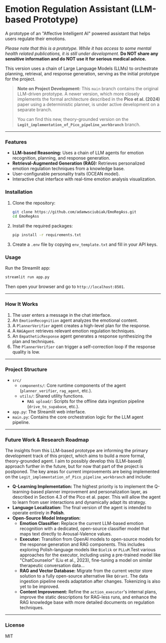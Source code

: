 # Emotion Regulation Assistant (LLM-based Prototype)

A prototype of an "Affective Intelligent AI" powered assistant that helps users regulate their emotions.

*Please note that this is a prototype. While it has access to some mental health related publications, it is still under development.* **Do NOT share any sensitive information and do NOT use it for serious medical advice.**

This version uses a chain of Large Language Models (LLMs) to orchestrate planning, retrieval, and response generation, serving as the initial prototype for the project.

> **Note on Project Development:**
> This `main` branch contains the original LLM-driven prototype. A newer version, which more closely implements the formal architecture described in the **Pico et al. (2024)** paper using a deterministic planner, is under active development on a separate branch.
>
> You can find this new, theory-grounded version on the **`Legit_implementation_of_Pico_pipeline_workbranch`** branch.

---

### Features

-   **LLM-based Reasoning:** Uses a chain of LLM agents for emotion recognition, planning, and response generation.
-   **Retrieval-Augmented Generation (RAG):** Retrieves personalized emotion regulation techniques from a knowledge base.
-   User-configurable personality traits (OCEAN model).
-   Interactive chat interface with real-time emotion analysis visualization.

### Installation

1.  Clone the repository:
    ```bash
    git clone https://github.com/adamwsciubiak/EmoRegAss.git
    cd EmoRegAss
    ```

2.  Install the required packages:
    ```bash
    pip install -r requirements.txt
    ```

3.  Create a `.env` file by copying `env_template.txt` and fill in your API keys.

### Usage

Run the Streamlit app:
```bash
streamlit run app.py
```
Then open your browser and go to `http://localhost:8501`.

---

### How It Works

1.  The user enters a message in the chat interface.
2.  An `EmotionRecognition` agent analyzes the emotional content.
3.  A `PlannerVerifier` agent creates a high-level plan for the response.
4.  A `RAGAgent` retrieves relevant emotion regulation techniques.
5.  An `EmpatheticResponse` agent generates a response synthesizing the plan and techniques.
6.  The `PlannerVerifier` can trigger a self-correction loop if the response quality is low.

---

### Project Structure

-   `src/`
    -   `components/`: Core runtime components of the agent (`planner_verifier`, `rag_agent`, etc.).
    -   `utils/`: Shared utility functions.
        -   `RAG upload/`: Scripts for the offline data ingestion pipeline (`drive_to_supabase`, etc.).
-   `app.py`: The Streamlit web interface.
-   `main.py`: Contains the core orchestration logic for the LLM agent pipeline.

---

### Future Work & Research Roadmap

The insights from this LLM-based prototype are informing the primary development track of this project, which aims to build a more formal, theory-grounded agent. I aim to possibly develop this (LLM-based) approach further in the future, but for now that part of the project is postponed.
The key areas for current improvements are being implemented on the `Legit_implementation_of_Pico_pipeline_workbranch` and include:

-   **Q-Learning Implementation:** The highest priority is to implement the Q-learning-based planner improvement and personalization layer, as described in Section 4.3 of the Pico et al. paper. This will allow the agent to learn from user interactions and dynamically adapt its strategy.
-   **Language Localization:** The final version of the agent is intended to operate entirely in **Polish**.
-   **Open-Source Model Integration:**
    -   **Emotion Classifier:** Replace the current LLM-based emotion recognition with a dedicated, open-source classifier model that maps text directly to Arousal-Valence values.
    -   **Executor:** Transition from OpenAI models to open-source models for the response generation and RAG components. This includes exploring Polish-language models like `Bielik` or `PLLuM`.Test various approaches for the executor, including using a pre-trained model like "ChatCounselor" (Liu et al., 2023), fine-tuning a model on similar therapeutic conversation data...
    -   **RAG and Vector Database:** Migrate from the current vector store solution to a fully open-source alternative like `Qdrant`. The data ingestion pipeline needs adaptation after changes. Tokenizing is also yet to be improved.
    -   **Content Improvement:** Refine the `action_executor`'s internal plans, improve the static descriptions for RAG-less runs, and enhance the RAG knowledge base with more detailed documents on regulation techniques.

---


### License

MIT